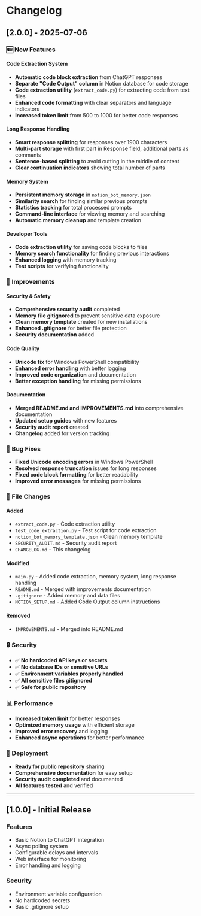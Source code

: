 # Changelog

## [2.0.0] - 2025-07-06

### 🆕 New Features

#### Code Extraction System

- **Automatic code block extraction** from ChatGPT responses
- **Separate "Code Output" column** in Notion database for code storage
- **Code extraction utility** (`extract_code.py`) for extracting code from text files
- **Enhanced code formatting** with clear separators and language indicators
- **Increased token limit** from 500 to 1000 for better code responses

#### Long Response Handling

- **Smart response splitting** for responses over 1900 characters
- **Multi-part storage** with first part in Response field, additional parts as comments
- **Sentence-based splitting** to avoid cutting in the middle of content
- **Clear continuation indicators** showing total number of parts

#### Memory System

- **Persistent memory storage** in `notion_bot_memory.json`
- **Similarity search** for finding similar previous prompts
- **Statistics tracking** for total processed prompts
- **Command-line interface** for viewing memory and searching
- **Automatic memory cleanup** and template creation

#### Developer Tools

- **Code extraction utility** for saving code blocks to files
- **Memory search functionality** for finding previous interactions
- **Enhanced logging** with memory tracking
- **Test scripts** for verifying functionality

### 🔧 Improvements

#### Security & Safety

- **Comprehensive security audit** completed
- **Memory file gitignored** to prevent sensitive data exposure
- **Clean memory template** created for new installations
- **Enhanced .gitignore** for better file protection
- **Security documentation** added

#### Code Quality

- **Unicode fix** for Windows PowerShell compatibility
- **Enhanced error handling** with better logging
- **Improved code organization** and documentation
- **Better exception handling** for missing permissions

#### Documentation

- **Merged README.md and IMPROVEMENTS.md** into comprehensive documentation
- **Updated setup guides** with new features
- **Security audit report** created
- **Changelog** added for version tracking

### 🐛 Bug Fixes

- **Fixed Unicode encoding errors** in Windows PowerShell
- **Resolved response truncation** issues for long responses
- **Fixed code block formatting** for better readability
- **Improved error messages** for missing permissions

### 📁 File Changes

#### Added

- `extract_code.py` - Code extraction utility
- `test_code_extraction.py` - Test script for code extraction
- `notion_bot_memory_template.json` - Clean memory template
- `SECURITY_AUDIT.md` - Security audit report
- `CHANGELOG.md` - This changelog

#### Modified

- `main.py` - Added code extraction, memory system, long response handling
- `README.md` - Merged with improvements documentation
- `.gitignore` - Added memory and data files
- `NOTION_SETUP.md` - Added Code Output column instructions

#### Removed

- `IMPROVEMENTS.md` - Merged into README.md

### 🔒 Security

- ✅ **No hardcoded API keys or secrets**
- ✅ **No database IDs or sensitive URLs**
- ✅ **Environment variables properly handled**
- ✅ **All sensitive files gitignored**
- ✅ **Safe for public repository**

### 📊 Performance

- **Increased token limit** for better responses
- **Optimized memory usage** with efficient storage
- **Improved error recovery** and logging
- **Enhanced async operations** for better performance

### 🚀 Deployment

- **Ready for public repository** sharing
- **Comprehensive documentation** for easy setup
- **Security audit completed** and documented
- **All features tested** and verified

---

## [1.0.0] - Initial Release

### Features

- Basic Notion to ChatGPT integration
- Async polling system
- Configurable delays and intervals
- Web interface for monitoring
- Error handling and logging

### Security

- Environment variable configuration
- No hardcoded secrets
- Basic .gitignore setup
